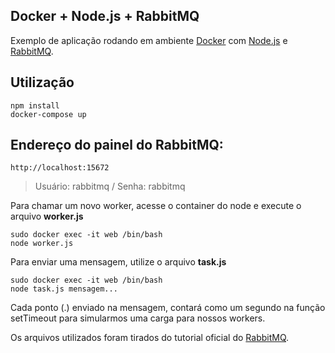 ## Docker + Node.js + RabbitMQ

Exemplo de aplicação rodando em ambiente [Docker](https://www.docker.com/) com [Node.js](https://nodejs.org/en/) e [RabbitMQ](https://www.rabbitmq.com/).

## Utilização

	npm install
    docker-compose up

## Endereço do painel do RabbitMQ:

    http://localhost:15672

> Usuário: rabbitmq / Senha: rabbitmq

Para chamar um novo worker, acesse o container do node e execute o arquivo **worker.js**

    sudo docker exec -it web /bin/bash
    node worker.js

Para enviar uma mensagem, utilize o arquivo **task.js**

    sudo docker exec -it web /bin/bash
    node task.js mensagem...

Cada ponto (.) enviado na mensagem, contará como um segundo na função setTimeout para simularmos uma carga para nossos workers.

Os arquivos utilizados foram tirados do tutorial oficial do [RabbitMQ](https://www.rabbitmq.com/tutorials/tutorial-one-javascript.html).
